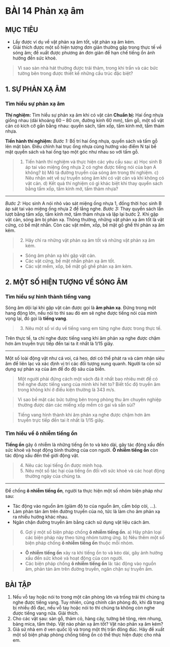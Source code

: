 # BÀI 14 Phản xạ âm

## MỤC TIÊU
- Lấy được ví dụ về vật phản xạ âm tốt, vật phản xạ âm kém.
- Giải thích được một số hiện tượng đơn giản thường gặp trong thực tế về sóng âm; đề xuất được phương án đơn giản để hạn chế tiếng ồn ảnh hưởng đến sức khoẻ.

> Vì sao sàn nhà hát thường được trải thảm, trong khi trần và các bức tường bên trong được thiết kế những cấu trúc đặc biệt?

## 1. SỰ PHẢN XẠ ÂM
### Tìm hiểu sự phản xạ âm
**Thí nghiệm:** Tìm hiểu sự phản xạ âm khi có vật cản
**Chuẩn bị:** Hai ống nhựa giống nhau (dài khoảng 60 – 80 cm, đường kính 60 mm), tấm gỗ, một số vật cản có kích cỡ gần bằng nhau: quyển sách, tấm xốp, tấm kính mờ, tấm thảm nhựa.

**Tiến hành thí nghiệm:**
*Bước 1:* Bố trí hai ống nhựa, quyển sách và tấm gỗ lên mặt bàn. Điều chỉnh hai trục ống nhựa cùng hướng vào điểm N tại bề mặt quyển sách và hai ống tạo một góc như nhau so với tấm gỗ.

> 1. Tiến hành thí nghiệm và thực hiện các yêu cầu sau:
> a) Học sinh B áp tai vào miệng ống nhựa 2 có nghe được tiếng nói của bạn A không?
> b) Mô tả đường truyền của sóng âm trong thí nghiệm.
> c) Nêu nhận xét về sự truyền sóng âm khi có vật cản và khi không có vật cản.
> d) Kết quả thí nghiệm có gì khác biệt khi thay quyển sách bằng tấm xốp, tấm kính mờ, tấm thảm nhựa?

---

*Bước 2:* Học sinh A nói nhỏ vào sát miệng ống nhựa 1, đồng thời học sinh B áp sát tai vào miệng ống nhựa 2 để lắng nghe.
*Bước 3:* Thay quyển sách lần lượt bằng tấm xốp, tấm kính mờ, tấm thảm nhựa và lặp lại bước 2.
Khi gặp vật cản, sóng âm bị phản xạ. Thông thường, những vật phản xạ âm tốt là vật cứng, có bề mặt nhẵn. Còn các vật mềm, xốp, bề mặt gồ ghề thì phản xạ âm kém.

> 2. Hãy chỉ ra những vật phản xạ âm tốt và những vật phản xạ âm kém.

> - Sóng âm phản xạ khi gặp vật cản.
> - Các vật cứng, bề mặt nhẵn phản xạ âm tốt.
> - Các vật mềm, xốp, bề mặt gồ ghề phản xạ âm kém.

## 2. MỘT SỐ HIỆN TƯỢNG VỀ SÓNG ÂM
### Tìm hiểu sự hình thành tiếng vang
Sóng âm dội lại khi gặp vật cản được gọi là **âm phản xạ**.
Đứng trong một hang động lớn, nếu nói to thì sau đó em sẽ nghe được tiếng nói của mình vọng lại, đó gọi là **tiếng vang**.

> 3. Nêu một số ví dụ về tiếng vang em từng nghe được trong thực tế.

Trên thực tế, ta chỉ nghe được tiếng vang khi âm phản xạ nghe được chậm hơn âm truyền trực tiếp đến tai ta ít nhất là 1/15 giây.

---

Một số loài động vật như cá voi, cá heo, dơi có thể phát ra và cảm nhận siêu âm để liên lạc và xác định vị trí các đối tượng xung quanh. Người ta còn sử dụng sự phản xạ của âm để đo độ sâu của biển.

> Một người phải đứng cách một vách đá ít nhất bao nhiêu mét để có thể nghe được tiếng vang của mình khi hét to? Biết tốc độ truyền âm trong không khí ở điều kiện thường là 343 m/s.

> Vì sao bề mặt các bức tường bên trong phòng thu âm chuyên nghiệp thường được dán các miếng xốp mềm có gai và sần sùi?

> Tiếng vang hình thành khi âm phản xạ nghe được chậm hơn âm truyền trực tiếp đến tai ít nhất là 1/15 giây.

### Tìm hiểu về ô nhiễm tiếng ồn
**Tiếng ồn** gây ô nhiễm là những tiếng ồn to và kéo dài, gây tác động xấu đến sức khoẻ và hoạt động bình thường của con người. **Ô nhiễm tiếng ồn** còn tác động xấu đến thế giới động vật.

> 4. Nêu các loại tiếng ồn được minh hoạ.
> 5. Nêu một số tác hại của tiếng ồn đối với sức khoẻ và các hoạt động thường ngày của chúng ta.

---

Để chống **ô nhiễm tiếng ồn**, người ta thực hiện một số nhóm biện pháp như sau:
- Tác động vào nguồn âm (giảm độ to của nguồn âm, cấm bóp còi, ...).
- Làm phản tán âm trên đường truyền của nó, tức là làm cho âm phản xạ ra nhiều hướng khác nhau.
- Ngăn chặn đường truyền âm bằng cách sử dụng vật liệu cách âm.

> 6. Gợi ý một số biện pháp chống **ô nhiễm tiếng ồn**.
> a) Hãy phân loại các biện pháp này theo từng nhóm tương ứng.
> b) Nêu thêm một số biện pháp chống **ô nhiễm tiếng ồn** thuộc mỗi nhóm.

> - **Ô nhiễm tiếng ồn** xảy ra khi tiếng ồn to và kéo dài, gây ảnh hưởng xấu đến sức khoẻ và hoạt động của con người.
> - Các biện pháp chống **ô nhiễm tiếng ồn** là: tác động vào nguồn âm, phản tán âm trên đường truyền, ngăn chặn sự truyền âm.

## BÀI TẬP
1. Nếu vỗ tay hoặc nói to trong một căn phòng lớn và trống trải thì chúng ta nghe được tiếng vang. Tuy nhiên, cũng chính căn phòng đó, khi đã trang bị nhiều đồ đạc, nếu vỗ tay hoặc nói to thì chúng ta không còn nghe được tiếng vang nữa. Giải thích.
2. Cho các vật sau: sàn gỗ, thảm cỏ, hàng cây, tường bê tông, rèm nhung, bảng mica, tấm thép.
Vật nào phản xạ âm tốt? Vật nào phản xạ âm kém?
3. Giả sử nhà em ở ven quốc lộ và trong một thị trấn đông đúc. Hãy đề xuất một số biện pháp phòng chống tiếng ồn có thể thực hiện được cho nhà em.

